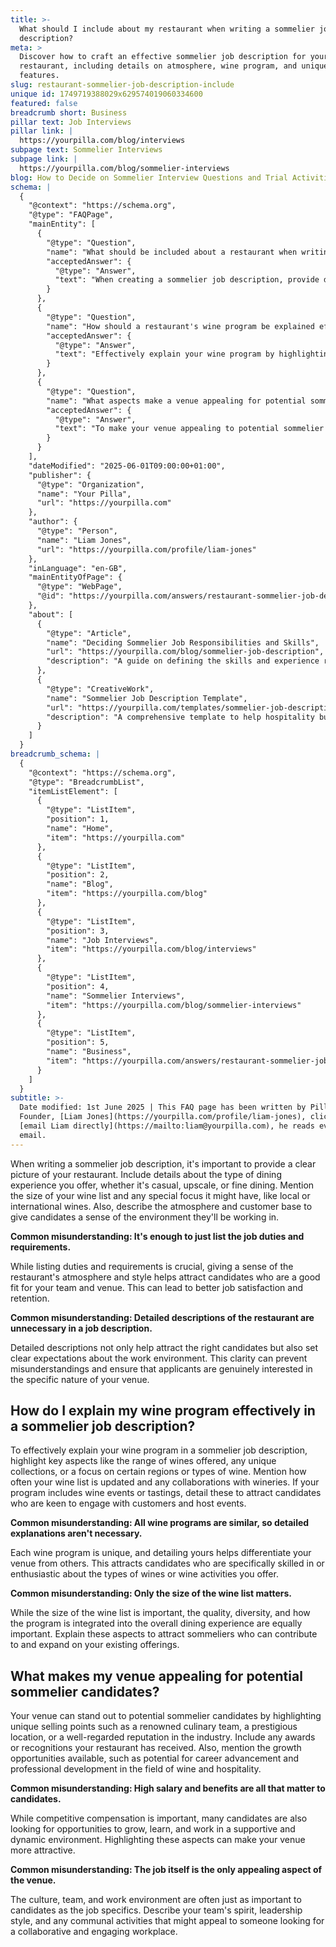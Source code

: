 ```yaml
---
title: >-
  What should I include about my restaurant when writing a sommelier job
  description?
meta: >
  Discover how to craft an effective sommelier job description for your
  restaurant, including details on atmosphere, wine program, and unique venue
  features.
slug: restaurant-sommelier-job-description-include
unique id: 1749719388029x629574019060334600
featured: false
breadcrumb short: Business
pillar text: Job Interviews
pillar link: |
  https://yourpilla.com/blog/interviews
subpage text: Sommelier Interviews
subpage link: |
  https://yourpilla.com/blog/sommelier-interviews
blog: How to Decide on Sommelier Interview Questions and Trial Activities
schema: |
  {
    "@context": "https://schema.org",
    "@type": "FAQPage",
    "mainEntity": [
      {
        "@type": "Question",
        "name": "What should be included about a restaurant when writing a sommelier job description?",
        "acceptedAnswer": {
          "@type": "Answer",
          "text": "When creating a sommelier job description, provide details about the dining experience offered (casual, upscale, or fine dining), the size and focus of the wine list (e.g., local or international wines), and the atmosphere and customer base. Also, ensure to convey the style and culture of the restaurant to attract well-suited candidates, aiming for better job satisfaction and retention."
        }
      },
      {
        "@type": "Question",
        "name": "How should a restaurant's wine program be explained effectively in a sommelier job description?",
        "acceptedAnswer": {
          "@type": "Answer",
          "text": "Effectively explain your wine program by highlighting the range of wines, any unique collections, focus on specific wine regions or types, and frequency of wine list updates. Include details about wine events or tastings offered and collaborations with wineries to attract candidates interested in these features."
        }
      },
      {
        "@type": "Question",
        "name": "What aspects make a venue appealing for potential sommelier candidates?",
        "acceptedAnswer": {
          "@type": "Answer",
          "text": "To make your venue appealing to potential sommelier candidates, highlight unique aspects like your renowned culinary team, prestigious location, industry reputation, recognitions, and growth opportunities including career advancement and professional development. Also, emphasize the supportive and dynamic work environment and collaborative team culture."
        }
      }
    ],
    "dateModified": "2025-06-01T09:00:00+01:00",
    "publisher": {
      "@type": "Organization",
      "name": "Your Pilla",
      "url": "https://yourpilla.com"
    },
    "author": {
      "@type": "Person",
      "name": "Liam Jones",
      "url": "https://yourpilla.com/profile/liam-jones"
    },
    "inLanguage": "en-GB",
    "mainEntityOfPage": {
      "@type": "WebPage",
      "@id": "https://yourpilla.com/answers/restaurant-sommelier-job-description-include"
    },
    "about": [
      {
        "@type": "Article",
        "name": "Deciding Sommelier Job Responsibilities and Skills",
        "url": "https://yourpilla.com/blog/sommelier-job-description",
        "description": "A guide on defining the skills and experience required from a Sommelier, with insights into crafting an effective job description."
      },
      {
        "@type": "CreativeWork",
        "name": "Sommelier Job Description Template",
        "url": "https://yourpilla.com/templates/sommelier-job-description",
        "description": "A comprehensive template to help hospitality businesses create detailed and effective sommelier job descriptions."
      }
    ]
  }
breadcrumb_schema: |
  {
    "@context": "https://schema.org",
    "@type": "BreadcrumbList",
    "itemListElement": [
      {
        "@type": "ListItem",
        "position": 1,
        "name": "Home",
        "item": "https://yourpilla.com"
      },
      {
        "@type": "ListItem",
        "position": 2,
        "name": "Blog",
        "item": "https://yourpilla.com/blog"
      },
      {
        "@type": "ListItem",
        "position": 3,
        "name": "Job Interviews",
        "item": "https://yourpilla.com/blog/interviews"
      },
      {
        "@type": "ListItem",
        "position": 4,
        "name": "Sommelier Interviews",
        "item": "https://yourpilla.com/blog/sommelier-interviews"
      },
      {
        "@type": "ListItem",
        "position": 5,
        "name": "Business",
        "item": "https://yourpilla.com/answers/restaurant-sommelier-job-description-include"
      }
    ]
  }
subtitle: >-
  Date modified: 1st June 2025 | This FAQ page has been written by Pilla
  Founder, [Liam Jones](https://yourpilla.com/profile/liam-jones), click to
  [email Liam directly](https://mailto:liam@yourpilla.com), he reads every
  email.
---
```

When writing a sommelier job description, it's important to provide a clear picture of your restaurant. Include details about the type of dining experience you offer, whether it's casual, upscale, or fine dining. Mention the size of your wine list and any special focus it might have, like local or international wines. Also, describe the atmosphere and customer base to give candidates a sense of the environment they'll be working in.

**Common misunderstanding: It's enough to just list the job duties and requirements.**

While listing duties and requirements is crucial, giving a sense of the restaurant's atmosphere and style helps attract candidates who are a good fit for your team and venue. This can lead to better job satisfaction and retention.

**Common misunderstanding: Detailed descriptions of the restaurant are unnecessary in a job description.**

Detailed descriptions not only help attract the right candidates but also set clear expectations about the work environment. This clarity can prevent misunderstandings and ensure that applicants are genuinely interested in the specific nature of your venue.

## How do I explain my wine program effectively in a sommelier job description?

To effectively explain your wine program in a sommelier job description, highlight key aspects like the range of wines offered, any unique collections, or a focus on certain regions or types of wine. Mention how often your wine list is updated and any collaborations with wineries. If your program includes wine events or tastings, detail these to attract candidates who are keen to engage with customers and host events.

**Common misunderstanding: All wine programs are similar, so detailed explanations aren't necessary.**

Each wine program is unique, and detailing yours helps differentiate your venue from others. This attracts candidates who are specifically skilled in or enthusiastic about the types of wines or wine activities you offer.

**Common misunderstanding: Only the size of the wine list matters.**

While the size of the wine list is important, the quality, diversity, and how the program is integrated into the overall dining experience are equally important. Explain these aspects to attract sommeliers who can contribute to and expand on your existing offerings.

## What makes my venue appealing for potential sommelier candidates?

Your venue can stand out to potential sommelier candidates by highlighting unique selling points such as a renowned culinary team, a prestigious location, or a well-regarded reputation in the industry. Include any awards or recognitions your restaurant has received. Also, mention the growth opportunities available, such as potential for career advancement and professional development in the field of wine and hospitality.

**Common misunderstanding: High salary and benefits are all that matter to candidates.**

While competitive compensation is important, many candidates are also looking for opportunities to grow, learn, and work in a supportive and dynamic environment. Highlighting these aspects can make your venue more attractive.

**Common misunderstanding: The job itself is the only appealing aspect of the venue.**

The culture, team, and work environment are often just as important to candidates as the job specifics. Describe your team's spirit, leadership style, and any communal activities that might appeal to someone looking for a collaborative and engaging workplace.
